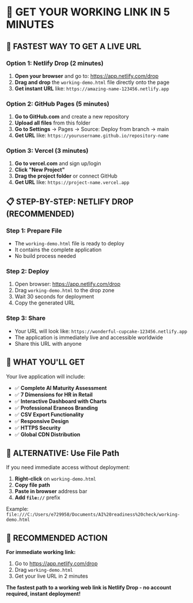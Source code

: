 # 🚀 GET YOUR WORKING LINK IN 5 MINUTES

## 🎯 **FASTEST WAY TO GET A LIVE URL**

### **Option 1: Netlify Drop (2 minutes)**

1. **Open your browser** and go to: https://app.netlify.com/drop
2. **Drag and drop** the `working-demo.html` file directly onto the page
3. **Get instant URL** like: `https://amazing-name-123456.netlify.app`

### **Option 2: GitHub Pages (5 minutes)**

1. **Go to GitHub.com** and create a new repository
2. **Upload all files** from this folder
3. **Go to Settings** → Pages → Source: Deploy from branch → main
4. **Get URL** like: `https://yourusername.github.io/repository-name`

### **Option 3: Vercel (3 minutes)**

1. **Go to vercel.com** and sign up/login
2. **Click "New Project"**
3. **Drag the project folder** or connect GitHub
4. **Get URL** like: `https://project-name.vercel.app`

## 📋 **STEP-BY-STEP: NETLIFY DROP (RECOMMENDED)**

### **Step 1: Prepare File**
- The `working-demo.html` file is ready to deploy
- It contains the complete application
- No build process needed

### **Step 2: Deploy**
1. Open browser: https://app.netlify.com/drop
2. Drag `working-demo.html` to the drop zone
3. Wait 30 seconds for deployment
4. Copy the generated URL

### **Step 3: Share**
- Your URL will look like: `https://wonderful-cupcake-123456.netlify.app`
- The application is immediately live and accessible worldwide
- Share this URL with anyone

## 🔗 **WHAT YOU'LL GET**

Your live application will include:
- ✅ **Complete AI Maturity Assessment**
- ✅ **7 Dimensions for HR in Retail**
- ✅ **Interactive Dashboard with Charts**
- ✅ **Professional Eraneos Branding**
- ✅ **CSV Export Functionality**
- ✅ **Responsive Design**
- ✅ **HTTPS Security**
- ✅ **Global CDN Distribution**

## 📱 **ALTERNATIVE: Use File Path**

If you need immediate access without deployment:

1. **Right-click** on `working-demo.html`
2. **Copy file path**
3. **Paste in browser** address bar
4. **Add `file://`** prefix

Example: `file:///C:/Users/e729958/Documents/AI%20readiness%20check/working-demo.html`

## 🎯 **RECOMMENDED ACTION**

**For immediate working link:**
1. Go to https://app.netlify.com/drop
2. Drag `working-demo.html`
3. Get your live URL in 2 minutes

**The fastest path to a working web link is Netlify Drop - no account required, instant deployment!**
